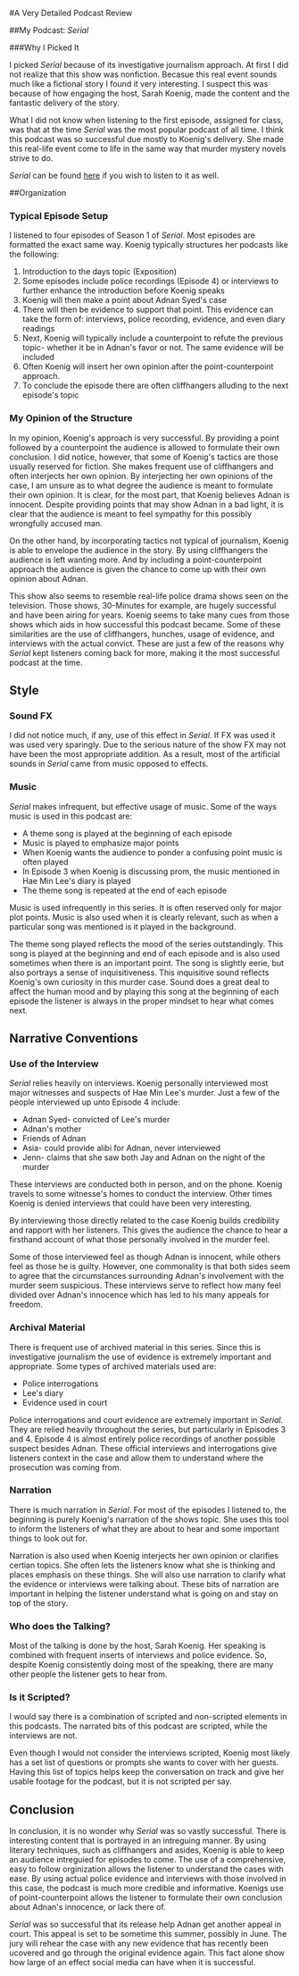 #A Very Detailed Podcast Review

##My Podcast: *Serial*

###Why I Picked It

I picked *Serial* because of its investigative journalism approach. At first I did not realize that this show was nonfiction. Becasue this real event sounds much like a fictional story I found it very interesting. I suspect this was because of how engaging the host, Sarah Koenig, made the content and the fantastic delivery of the story.


What I did not know when listening to the first episode, assigned for class, was that at the time *Serial* was the most popular podcast of all time. I think this podcast was so successful due mostly to Koenig's delivery. She made this real-life event come to life in the same way that murder mystery novels strive to do.

*Serial* can be found [here](https://serialpodcast.org/season-one) if you wish to listen to it as well.

##Organization

### Typical Episode Setup

I listened to four episodes of Season 1 of *Serial*. Most episodes are formatted the exact same way. Koenig typically structures her podcasts like the following:
1. Introduction to the days topic (Exposition) 
1. Some episodes include police recordings (Episode 4) or interviews to further enhance the introduction before Koenig speaks
1.  Koenig will then make a point about Adnan Syed's case
1. There will then be evidence to support that point. This evidence can take the form of: interviews, police recording, evidence, and even diary readings 
1. Next, Koenig will typically include a counterpoint to refute the previous topic- whether it be in Adnan's favor or not. The same evidence will be included
1. Often Koenig will insert her own opinion after the point-counterpoint approach. 
1. To conclude the episode there are often cliffhangers alluding to the next episode's topic

### My Opinion of the Structure 

In my opinion, Koenig's approach is very successful. By providing a point followed by a counterpoint the audience is allowed to formulate their own conclusion. I did notice, however, that some of Koenig's tactics are those usually reserved for fiction. She makes frequent use of cliffhangers and often interjects her own opinion. By interjecting her own opinions of the case, I am unsure as to what degree the audience is meant to formulate their own opinion. It is clear, for the most part, that Koenig believes Adnan is innocent. Despite providing points that may show Adnan in a bad light, it is clear that the audience is meant to feel sympathy for this possibly wrongfully accused man.

On the other hand, by incorporating tactics not typical of journalism, Koenig is able to envelope the audience in the story. By using cliffhangers the audience is left wanting more. And by including a point-counterpoint approach the audience is given the chance to come up with their own opinion about Adnan. 

This show also seems to resemble real-life police drama shows seen on the television. Those shows, 30-Minutes for example, are hugely successful and have been airing for years. Koenig seems to take many cues from those shows which aids in how successful this podcast became. Some of these similarities are the use of cliffhangers, hunches, usage of evidence, and interviews with the actual convict. These are just a few of the reasons why *Serial* kept listeners coming back for more, making it the most successful podcast at the time.

## Style

### Sound FX

I did not notice much, if any, use of this effect in *Serial*. If FX was used it was used very sparingly. Due to the serious nature of the show FX may not have been the most appropriate addition. As a result, most of the artificial  sounds in *Serial* came from music opposed to effects.

### Music

*Serial* makes infrequent, but effective usage of music. Some of the ways music is used in this podcast are:
* A theme song is played at the beginning of each episode
* Music is played to emphasize major points
* When Koenig wants the audience to ponder a confusing point music is often played
* In Episode 3 when Koenig is discussing prom, the music mentioned in Hae Min Lee's diary is played
* The theme song is repeated at the end of each episode 

Music is used infrequently in this series. It is often reserved only for major plot points. Music is also used when it is clearly relevant, such as when a particular song was mentioned is it played in the background.

The theme song played reflects the mood of the series outstandingly. This song is played at the beginning and end of each episode and is also used sometimes when there is an important point. The song is slightly eerie, but also portrays a sense of inquisitiveness. This inquisitive sound reflects Koenig's own curiosity in this murder case. Sound does a great deal to affect the human mood and by playing this song at the beginning of each episode the listener is always in the proper mindset to hear what comes next.

## Narrative Conventions

### Use of the Interview

*Serial* relies heavily on interviews. Koenig personally interviewed most major witnesses and suspects of Hae Min Lee's murder. Just a few of the people interviewed up unto Episode 4 include:
* Adnan Syed- convicted of Lee's murder
* Adnan's mother
* Friends of Adnan
* Asia- could provide alibi for Adnan, never interviewed
* Jenn- claims that she saw both Jay and Adnan on the night of the murder

These interviews are conducted both in person, and on the phone. Koenig travels to some witnesse's homes to conduct the interview. Other times Koenig is denied interviews that could have been very interesting. 

By interviewing those directly related to the case Koenig builds credibility and rapport with her listeners. This gives the audience the chance to hear a firsthand account of what those personally involved in the murder feel. 

Some of those interviewed feel as though Adnan is innocent, while others feel as those he is guilty. However, one commonality is that both sides seem to agree that the circumstances surrounding Adnan's involvement with the murder seem suspicious. These interviews serve to reflect how many feel divided over Adnan's innocence which has led to his many appeals for freedom. 

### Archival Material

There is frequent use of archived material in this series. Since this is investigative journalism the use of evidence is extremely important and appropriate. Some types of archived materials used are:
* Police interrogations
* Lee's diary
* Evidence used in court

Police interrogations and court evidence are extremely important in *Serial*. They are relied heavily throughout the series, but particularly in Episodes 3 and 4. Episode 4 is almost entirely police recordings of another possible suspect besides Adnan. These official interviews and interrogations give listeners context in the case and allow them to understand where the prosecution was coming from. 

### Narration

There is much narration in *Serial*. For most of the episodes I listened to, the beginning is purely Koenig's narration of the shows topic. She uses this tool to inform the listeners of what they are about to hear and some important things to look out for.

Narration is also used when Koenig interjects her own opinion or clarifies certian topics. She often lets the listeners know what she is thinking and places emphasis on these things. She will also use narration to clarify what the evidence or interviews were talking about. These bits of narration are important in helping the listener understand what is going on and stay on top of the story.

### Who does the Talking?

Most of the talking is done by the host, Sarah Koenig. Her speaking is combined with frequent inserts of interviews and police evidence. So, despite Koenig consistently doing most of the speaking, there are many other people the listener gets to hear from. 

### Is it Scripted?

I would say there is a combination of scripted and non-scripted elements in this podcasts. The narrated bits of this podcast are scripted, while the interviews are not. 

Even though I would not consider the interviews scripted, Koenig most likely has a set list of questions or prompts she wants to cover with her guests. Having this list of topics helps keep the conversation on track and give her usable footage for the podcast, but it is not scripted per say. 

## Conclusion

In conclusion, it is no wonder why *Serial* was so vastly successful. There is interesting content that is portrayed in an intreguing manner. By using literary techniques, such as cliffhangers and asides, Koenig is able to keep an audience intreguied for episodes to come. The use of a comprehensive, easy to follow orginization allows the listener to understand the cases with ease. By using actual police evidence and interviews with those involved in this case, the podcast is much more credible and informative. Koenigs use of point-counterpoint allows the listener to formulate their own conclusion about Adnan's innocence, or lack there of. 

*Serial* was so successful that its release help Adnan get another appeal in court. This appeal is set to be sometime this summer, possibly in June. The jury will rehear the case with any new evidence that has recently been ucovered and go through the original evidence again. This fact alone show how large of an effect social media can have when it is successful. 